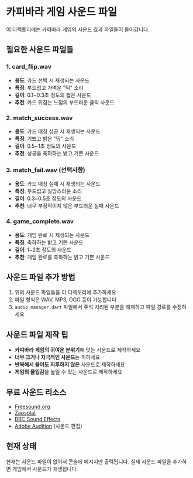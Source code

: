 # 카피바라 게임 사운드 파일

이 디렉토리에는 카피바라 게임의 사운드 효과 파일들이 들어갑니다.

## 필요한 사운드 파일들

### 1. card_flip.wav

- **용도**: 카드 선택 시 재생되는 사운드
- **특징**: 부드럽고 가벼운 "틱" 소리
- **길이**: 0.1~0.3초 정도의 짧은 사운드
- **추천**: 카드 뒤집는 느낌의 부드러운 클릭 사운드

### 2. match_success.wav

- **용도**: 카드 매칭 성공 시 재생되는 사운드
- **특징**: 기쁘고 밝은 "띵" 소리
- **길이**: 0.5~1초 정도의 사운드
- **추천**: 성공을 축하하는 밝고 기쁜 사운드

### 3. match_fail.wav (선택사항)

- **용도**: 카드 매칭 실패 시 재생되는 사운드
- **특징**: 부드럽고 실망스러운 소리
- **길이**: 0.3~0.5초 정도의 사운드
- **추천**: 너무 부정적이지 않은 부드러운 실패 사운드

### 4. game_complete.wav

- **용도**: 게임 완료 시 재생되는 사운드
- **특징**: 축하하는 밝고 기쁜 사운드
- **길이**: 1~2초 정도의 사운드
- **추천**: 게임 완료를 축하하는 밝고 기쁜 사운드

## 사운드 파일 추가 방법

1. 위의 사운드 파일들을 이 디렉토리에 추가하세요
2. 파일 형식은 WAV, MP3, OGG 등이 가능합니다
3. `audio_manager.dart` 파일에서 주석 처리된 부분을 해제하고 파일 경로를 수정하세요

## 사운드 파일 제작 팁

- **카피바라 게임의 귀여운 분위기**에 맞는 사운드로 제작하세요
- **너무 크거나 자극적인 사운드**는 피하세요
- **반복해서 들어도 지루하지 않은** 사운드로 제작하세요
- **게임의 몰입감**을 높일 수 있는 사운드로 제작하세요

## 무료 사운드 리소스

- [Freesound.org](https://freesound.org/)
- [Zapsplat](https://www.zapsplat.com/)
- [BBC Sound Effects](https://sound-effects.bbcrewind.co.uk/)
- [Adobe Audition](https://www.adobe.com/products/audition.html) (사운드 편집)

## 현재 상태

현재는 사운드 파일이 없어서 콘솔에 메시지만 출력됩니다.
실제 사운드 파일을 추가하면 게임에서 사운드가 재생됩니다.
